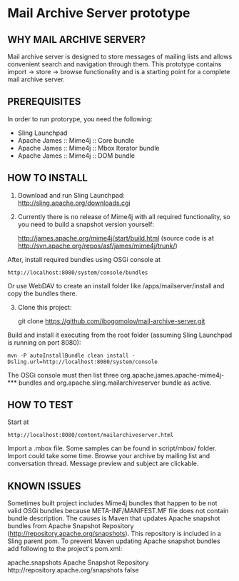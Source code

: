 Mail Archive Server prototype
===================

WHY MAIL ARCHIVE SERVER?
------------------------
Mail archive server is designed to store messages of mailing lists and allows convenient search and navigation through them. This prototype contains import -> store -> browse functionality and is a starting point for a complete mail archive server.

PREREQUISITES
-------------
In order to run protorype, you need the following:
- Sling Launchpad
- Apache James :: Mime4j :: Core bundle
- Apache James :: Mime4j :: Mbox Iterator bundle
- Apache James :: Mime4j :: DOM bundle

HOW TO INSTALL
--------------
1. Download and run Sling Launchpad: http://sling.apache.org/downloads.cgi
2. Currently there is no release of Mime4j with all required functionality, so you need to build a snapshot version yourself:

	http://james.apache.org/mime4j/start/build.html
        (source code is at http://svn.apache.org/repos/asf/james/mime4j/trunk/)

After, install required bundles using OSGi console at 

	http://localhost:8080/system/console/bundles

Or use WebDAV to create an install folder like /apps/mailserver/install and copy the bundles there.

3. Clone this project: 

	git clone https://github.com/ibogomolov/mail-archive-server.git

Build and install it executing from the root folder (assuming Sling Launchpad is running on port 8080):

    mvn -P autoInstallBundle clean install -Dsling.url=http://localhost:8080/system/console

The OSGi console must then list three org.apache.james.apache-mime4j-*** bundles and org.apache.sling.mailarchiveserver bundle as active. 

HOW TO TEST
-----------
Start at 

	http://localhost:8080/content/mailarchiveserver.html

Import a .mbox file. Some samples can be found in script/mbox/ folder. Import could take some time. 
Browse your archive by mailing list and conversation thread. Message preview and subject are clickable.

KNOWN ISSUES
------------
Sometimes built project includes Mime4j bundles that happen to be not valid OSGi bundles because META-INF/MANIFEST.MF file does not contain bundle description. The causes is Maven that updates Apache snapshot bundles from Apache Snapshot Repository (http://repository.apache.org/snapshots). This repository is included in a Sling parent pom. To prevent Maven updating Apache snapshot bundles add following to the project's pom.xml:

<repositories>
    <repository>
        <id>apache.snapshots</id>
        <name>Apache Snapshot Repository</name>
        <url>http://repository.apache.org/snapshots</url>
        <snapshots>
            <enabled>false</enabled>
        </snapshots>
    </repository>
</repositories> 

